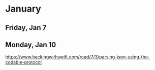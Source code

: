 # January

<h2> Friday, Jan 7</h2>



<h2> Monday, Jan 10</h2>

https://www.hackingwithswift.com/read/7/3/parsing-json-using-the-codable-protocol

